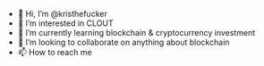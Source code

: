 - 👋 Hi, I’m @kristhefucker
- 👀 I’m interested in CLOUT
- 🌱 I’m currently learning blockchain & cryptocurrency investment
- 💞️ I’m looking to collaborate on anything about blockchain
- 📫 How to reach me 

<!---
kristhefucker/kristhefucker is a ✨ special ✨ repository because its `README.md` (this file) appears on your GitHub profile.
You can click the Preview link to take a look at your changes.
--->
